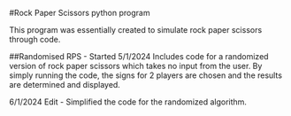 #Rock Paper Scissors python program

This program was essentially created to simulate rock paper scissors through code.

##Randomised RPS - Started 5/1/2024
Includes code for a randomized version of rock paper scissors which takes no input from the user. By simply running the code, the signs for 2 players are chosen and the results are determined and displayed.

6/1/2024
Edit - Simplified the code for the randomized algorithm.